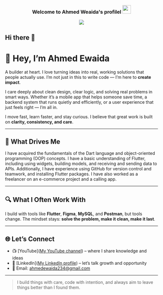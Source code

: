<h3 align="center">

Welcome to Ahmed Weaida's profilel
<img src="https://media.giphy.com/media/hvRJCLFzcasrR4ia7z/giphy.gif" width="28"></h3>


<p align="center"

<a href="https://github rCoder1/readme-typing-svg"><img src="https://readme-typing-svg.herokuapp.com/?lines=Flutter%20Developer%20🧑🏻‍💻;Always%20learning%20new%20things📚&font=Fira%2@Code&center=true&width=440&height=45&color=FAF9EE&vCenter=true&size=22"></a></p>
## Hi there 👋

# 👋 Hey, I’m Ahmed Ewaida

A builder at heart. I love turning ideas into real, working solutions that people actually use. I’m not just in this to write code — I’m here to **create impact**.

I care deeply about clean design, clear logic, and solving real problems in smart ways. Whether it’s a mobile app that helps someone save time, a backend system that runs quietly and efficiently, or a user experience that just feels right — I’m all in.

I move fast, learn faster, and stay curious. I believe that great work is built on **clarity, consistency, and care**.

---

## 💬 What Drives Me

I have acquired the fundamentals of the Dart language and object-oriented programming (OOP) concepts. I have a basic understanding of Flutter, including using widgets, building models, and receiving and sending data to APIs. Additionally, I have experience using GitHub for version control and teamwork, and installing Flutter packages. I have also worked as a freelancer on an e-commerce project and a calling app.

---

## 🔍 What I Often Work With

I build with tools like **Flutter**, **Figma**, **MySQL**, and **Postman**, but tools change. The mindset stays: **solve the problem, make it clean, make it last**.

---

## 🌐 Let’s Connect

- 📺 [YouTube]([My YouTube channel](https://www.youtube.com/@ahmedewaida)) – where I share knowledge and ideas  
- 💼 [LinkedIn]([My LinkedIn profile](https://www.linkedin.com/in/ahmed-ewaida-182140255?utm_source=share&utm_campaign=share_via&utm_content=profile&utm_medium=android_app)) – let’s talk growth and opportunity   
- 📧 Email: ahmedewaida234@gmail.com

---

> I build things with care, code with intention, and always aim to leave things better than I found them.
